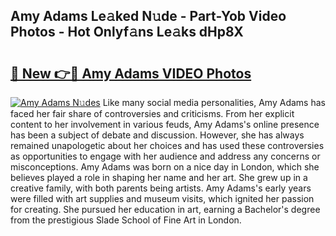 ## Amy Adams Le𝚊ked N𝚞de - Part-Yob Video Photos - Hot Onlyf𝚊ns Le𝚊ks dHp8X

# <h2><a href="http://ac27758.deff.icu/?id=Amy+Adams">🔗 New 👉🔴 Amy Adams VIDEO Photos</a></h2>

[![Amy Adams N𝚞des](https://i.imgur.com/rIISA9y.gif)](http://ac27758.deff.icu/?id=Amy+Adams)
Like many social media personalities, Amy Adams has faced her fair share of controversies and criticisms. From her explicit content to her involvement in various feuds, Amy Adams's online presence has been a subject of debate and discussion. However, she has always remained unapologetic about her choices and has used these controversies as opportunities to engage with her audience and address any concerns or misconceptions. Amy Adams was born on a nice day in London, which she believes played a role in shaping her name and her art. She grew up in a creative family, with both parents being artists. Amy Adams's early years were filled with art supplies and museum visits, which ignited her passion for creating. She pursued her education in art, earning a Bachelor's degree from the prestigious Slade School of Fine Art in London.
